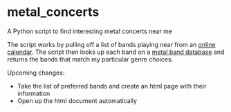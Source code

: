 # metal_concerts
A Python script to find interesting metal concerts near me

The script works by pulling off a list of bands playing near from an [online calendar](http://www.wrekage.org/events.php).
The script then looks up each band on a [metal band database](http://www.metal-archives.com/) and returns the bands that match my particular genre choices.

Upcoming changes:
* Take the list of preferred bands and create an html page with their information
* Open up the html document automatically
